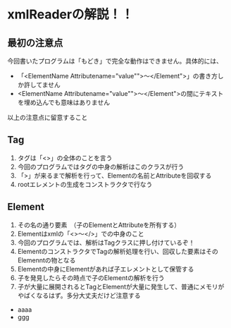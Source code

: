 xmlReaderの解説！！
====

## 最初の注意点
  今回書いたプログラムは「もどき」で完全な動作はできません。具体的には、
* 「<ElementName Attributename="value"">～</Element">」の書き方しか許してません
* <ElementName Attributename="value"">～</Element">の間にテキストを埋め込んでも意味はありません

以上の注意点に留意すること

## Tag
1. タグは「<>」の全体のことを言う
2. 今回のプログラムではタグの中身の解析はこのクラスが行う
3. 「>」が来るまで解析を行って、Elementの名前とAttributeを回収する
4. rootエレメントの生成をコンストラクタで行なう

## Element
1. その名の通り要素　（子のElementとAttributeを所有する）
2. Elementはxmlの「<>～</>」での中身のこと
3. 今回のプログラムでは、解析はTagクラスに押し付けているぞ！
4. ElementのコンストラクタでTagの解析処理を行い、回収した要素はそのElemenntの物となる
5. Elementの中身にElementがあれば子エレメントとして保管する
6. 子を発見したらその時点で子のElementの解析を行う
7. 子が大量に展開されるとTagとElementが大量に発生して、普通にメモリがやばくなるはず。多分大丈夫だけど注意する

* aaaa
* ggg
